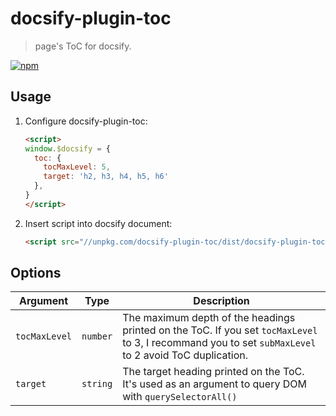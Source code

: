 # docsify-plugin-toc

> page's ToC for docsify.

[![npm](https://img.shields.io/npm/v/docsify-plugin-toc.svg?style=flat-square)](https://www.npmjs.com/package/docsify-plugin-toc)

## Usage

1. Configure docsify-plugin-toc:

    ```html
    <script>
    window.$docsify = {
      toc: {
        tocMaxLevel: 5,
        target: 'h2, h3, h4, h5, h6'
      },
    }
    </script>
    ```

2. Insert script into docsify document:

    ```html
    <script src="//unpkg.com/docsify-plugin-toc/dist/docsify-plugin-toc.min.js"></script>
    ```

## Options

| Argument | Type | Description |
| --- | --- | --- |
| `tocMaxLevel` | `number` | The maximum depth of the headings printed on the ToC. If you set `tocMaxLevel` to 3, I recommand you to set `subMaxLevel` to 2 avoid ToC duplication. |
| `target` | `string` | The target heading printed on the ToC. It's used as an argument to query DOM with `querySelectorAll()` |
